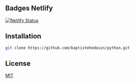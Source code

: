 ## Badges Netlify

[![Netlify Status](https://api.netlify.com/api/v1/badges/da8be2d9-360c-47e6-8f18-1752dbd793e1/deploy-status)](https://app.netlify.com/sites/a12a8f/deploys)


## Installation

```bash
git clone https://github.com/baptistehedouin/python.git
```

## License
[MIT](https://choosealicense.com/licenses/mit/)

